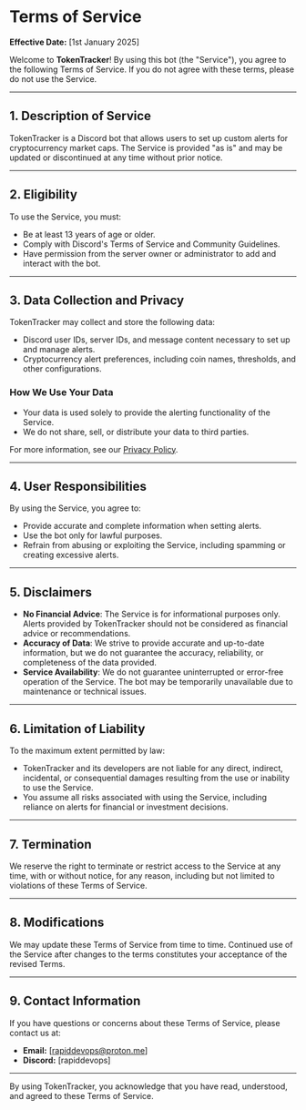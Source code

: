 # **Terms of Service**

**Effective Date:** [1st January 2025]  

Welcome to **TokenTracker**! By using this bot (the "Service"), you agree to the following Terms of Service. If you do not agree with these terms, please do not use the Service.

---

## **1. Description of Service**
TokenTracker is a Discord bot that allows users to set up custom alerts for cryptocurrency market caps. The Service is provided "as is" and may be updated or discontinued at any time without prior notice.

---

## **2. Eligibility**
To use the Service, you must:  
- Be at least 13 years of age or older.  
- Comply with Discord's Terms of Service and Community Guidelines.  
- Have permission from the server owner or administrator to add and interact with the bot.  

---

## **3. Data Collection and Privacy**
TokenTracker may collect and store the following data:  
- Discord user IDs, server IDs, and message content necessary to set up and manage alerts.  
- Cryptocurrency alert preferences, including coin names, thresholds, and other configurations.  

### **How We Use Your Data**
- Your data is used solely to provide the alerting functionality of the Service.  
- We do not share, sell, or distribute your data to third parties.  

For more information, see our [Privacy Policy](#).

---

## **4. User Responsibilities**
By using the Service, you agree to:  
- Provide accurate and complete information when setting alerts.  
- Use the bot only for lawful purposes.  
- Refrain from abusing or exploiting the Service, including spamming or creating excessive alerts.  

---

## **5. Disclaimers**
- **No Financial Advice**: The Service is for informational purposes only. Alerts provided by TokenTracker should not be considered as financial advice or recommendations.  
- **Accuracy of Data**: We strive to provide accurate and up-to-date information, but we do not guarantee the accuracy, reliability, or completeness of the data provided.  
- **Service Availability**: We do not guarantee uninterrupted or error-free operation of the Service. The bot may be temporarily unavailable due to maintenance or technical issues.  

---

## **6. Limitation of Liability**
To the maximum extent permitted by law:  
- TokenTracker and its developers are not liable for any direct, indirect, incidental, or consequential damages resulting from the use or inability to use the Service.  
- You assume all risks associated with using the Service, including reliance on alerts for financial or investment decisions.  

---

## **7. Termination**
We reserve the right to terminate or restrict access to the Service at any time, with or without notice, for any reason, including but not limited to violations of these Terms of Service.  

---

## **8. Modifications**
We may update these Terms of Service from time to time. Continued use of the Service after changes to the terms constitutes your acceptance of the revised Terms.  

---

## **9. Contact Information**
If you have questions or concerns about these Terms of Service, please contact us at:  
- **Email:** [rapiddevops@proton.me]  
- **Discord:** [rapiddevops]  

---

By using TokenTracker, you acknowledge that you have read, understood, and agreed to these Terms of Service.

